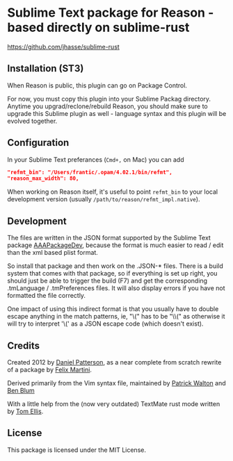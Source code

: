 # Sublime Text package for Reason - based directly on sublime-rust

https://github.com/jhasse/sublime-rust


## Installation (ST3)

When Reason is public, this plugin can go on Package Control.

For now, you must copy this plugin into your Sublime Packag directory. Anytime
you upgrad/reclone/rebuild Reason, you should make sure to upgrade this Sublime
plugin as well - language syntax and this plugin will be evolved together.

## Configuration

In your Sublime Text preferances (`Cmd+,` on Mac) you can add

```json
"refmt_bin": "/Users/frantic/.opam/4.02.1/bin/refmt",
"reason_max_width": 80,
```

When working on Reason itself, it's useful to point `refmt_bin` to your
local development version (usually `/path/to/reason/refmt_impl.native`).

## Development

The files are written in the JSON format supported by the Sublime Text
package [AAAPackageDev](https://github.com/SublimeText/AAAPackageDev),
because the format is much easier to read / edit
than the xml based plist format.

So install that package and then work on the .JSON-* files. There is a
build system that comes with that package, so if everything is set up
right, you should just be able to trigger the build (F7) and get the
corresponding .tmLanguage / .tmPreferences files. It will also display
errors if you have not formatted the file correctly.

One impact of using this indirect format is that you usually have to double
escape anything in the match patterns, ie, "\\(" has to be "\\\\(" as otherwise
it will try to interpret '\\(' as a JSON escape code (which doesn't exist).

## Credits

Created 2012 by [Daniel Patterson](mailto:dbp@riseup.net), as a near complete from
scratch rewrite of a package by [Felix Martini](https://github.com/fmartini).

Derived primarily from the Vim syntax file, maintained by
[Patrick Walton](https://github.com/pcwalton) and
[Ben Blum](https://github.com/bblum)

With a little help from the (now very outdated) TextMate rust mode written
by [Tom Ellis](https://github.com/tomgrohl).

## License

This package is licensed under the MIT License.
